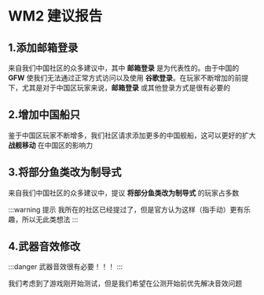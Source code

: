 # WM2 建议报告

## 1.添加邮箱登录

来自我们中国社区的众多建议中，其中 **邮箱登录** 是为代表性的。由于中国的 **GFW** 使我们无法通过正常方式访问以及使用 **谷歌登录**。在玩家不断增加的前提下，尤其是对于中国区玩家来说，**邮箱登录** 或其他登录方式是很有必要的

## 2.增加中国船只

鉴于中国区玩家不断增多，我们社区请求添加更多的中国舰船，这可以更好的扩大 **战舰移动** 在中国区的影响力

## 3.将部分鱼类改为制导式

来自我们中国社区的众多建议中，提议 **将部分鱼类改为制导式** 的玩家占多数

:::warning 提示
我所在的社区已经提过了，但是官方认为这样（指手动）更有乐趣，所以无此类想法
:::

## 4.武器音效修改

:::danger 武器音效很有必要！！！
:::

我们考虑到了游戏刚开始测试，但是我们希望在公测开始前优先解决音效问题